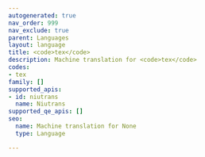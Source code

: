 ```yaml
---
autogenerated: true
nav_order: 999
nav_exclude: true
parent: Languages
layout: language
title: <code>tex</code>
description: Machine translation for <code>tex</code>
codes:
- tex
family: []
supported_apis:
- id: niutrans
  name: Niutrans
supported_qe_apis: []
seo:
  name: Machine translation for None
  type: Language

---
```


